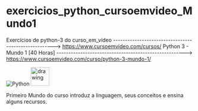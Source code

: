 # exercicios_python_cursoemvideo_Mundo1
Exercícios de python-3 do curso_em_vídeo ----------------------------------------------------->  https://www.cursoemvideo.com/cursos/ 
Python 3 - Mundo 1 [40 Horas] ------------------------------------------------------>  https://www.cursoemvideo.com/curso/python-3-mundo-1/

![Python](https://img.shields.io/badge/Python-3776AB?style=flat-square&logo=Python&logoColor=white)
<img src="https://github.com/amandewatnitrr/amandewatnitrr/blob/main/imgs/python-5.svg" alt="drawing" width="50"/>

Primeiro Mundo do curso introduz a linguagem, seus conceitos e ensina alguns recursos.
